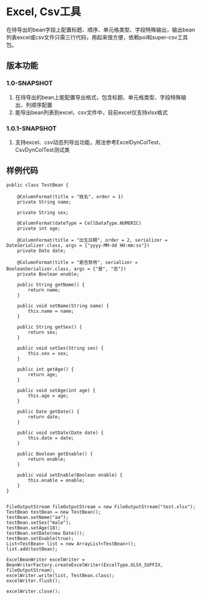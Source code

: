 # Excel, Csv工具
在待导出的bean字段上配置标题、顺序、单元格类型、字段特殊输出，输出bean列表excel或csv文件只需三行代码，用起来很方便，依赖poi和super-csv工具包。

## 版本功能
### 1.0-SNAPSHOT
1. 在待导出的bean上能配置导出格式，包含标题、单元格类型、字段特殊输出、列顺序配置
2. 能导出bean列表到excel，csv文件中，目前excel仅支持xlsx格式

### 1.0.1-SNAPSHOT
1. 支持excel、csv动态列导出功能，用法参考ExcelDynColTest、CsvDynColTest测试类

## 样例代码
```
public class TestBean {

    @ColumnFormat(title = "姓名", order = 1)
    private String name;

    private String sex;

    @ColumnFormat(dateType = CellDataType.NUMERIC)
    private int age;

    @ColumnFormat(title = "出生日期", order = 2, serializer = DateSerializer.class, args = {"yyyy-MM-dd HH:mm:ss"})
    private Date date;

    @ColumnFormat(title = "是否禁用", serializer = BooleanSerializer.class, args = {"是", "否"})
    private Boolean enable;

    public String getName() {
        return name;
    }

    public void setName(String name) {
        this.name = name;
    }

    public String getSex() {
        return sex;
    }

    public void setSex(String sex) {
        this.sex = sex;
    }

    public int getAge() {
        return age;
    }

    public void setAge(int age) {
        this.age = age;
    }

    public Date getDate() {
        return date;
    }

    public void setDate(Date date) {
        this.date = date;
    }

    public Boolean getEnable() {
        return enable;
    }

    public void setEnable(Boolean enable) {
        this.enable = enable;
    }
}


FileOutputStream fileOutputStream = new FileOutputStream("test.xlsx");
TestBean testBean = new TestBean();
testBean.setName("aa");
testBean.setSex("male");
testBean.setAge(18);
testBean.setDate(new Date());
testBean.setEnable(true);
List<TestBean> list = new ArrayList<TestBean>();
list.add(testBean);

ExcelBeanWriter excelWriter = BeanWriterFactory.createExcelWriter(ExcelType.XLSX_SUFFIX, fileOutputStream);
excelWriter.write(list, TestBean.class);
excelWriter.flush();

excelWriter.close();

```